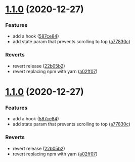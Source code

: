 # [1.1.0](https://github.com/dimazuien/react-router-scroll-to-top/compare/v1.0.0...v1.1.0) (2020-12-27)


### Features

* add a hook ([587ce84](https://github.com/dimazuien/react-router-scroll-to-top/commit/587ce8469b62491097541687d38810870abc6ae5))
* add state param that prevents scrolling to top ([a77830c](https://github.com/dimazuien/react-router-scroll-to-top/commit/a77830cef6ca582dad34f9130cb4068cb88c9f83))


### Reverts

* revert release ([22b05b2](https://github.com/dimazuien/react-router-scroll-to-top/commit/22b05b253534ef1456b3feff5283da3d853d8166))
* revert replacing npm with yarn ([a02ff07](https://github.com/dimazuien/react-router-scroll-to-top/commit/a02ff0735a7915682d81613a561a93abc099b24f))

# [1.1.0](https://github.com/dimazuien/react-router-scroll-to-top/compare/v1.0.0...v1.1.0) (2020-12-27)


### Features

* add a hook ([587ce84](https://github.com/dimazuien/react-router-scroll-to-top/commit/587ce8469b62491097541687d38810870abc6ae5))
* add state param that prevents scrolling to top ([a77830c](https://github.com/dimazuien/react-router-scroll-to-top/commit/a77830cef6ca582dad34f9130cb4068cb88c9f83))


### Reverts

* revert release ([22b05b2](https://github.com/dimazuien/react-router-scroll-to-top/commit/22b05b253534ef1456b3feff5283da3d853d8166))
* revert replacing npm with yarn ([a02ff07](https://github.com/dimazuien/react-router-scroll-to-top/commit/a02ff0735a7915682d81613a561a93abc099b24f))
